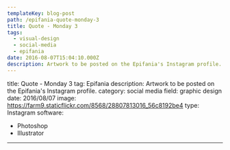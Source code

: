 ```yaml
---
templateKey: blog-post
path: /epifania-quote-monday-3
title: Quote - Monday 3
tags:
  - visual-design
  - social-media
  - epifania
date: 2016-08-07T15:04:10.000Z
description: Artwork to be posted on the Epifania's Instagram profile.
---
```


title: Quote - Monday 3
tag: Epifania
description: Artwork to be posted on the Epifania's Instagram profile.
category: social media
field: graphic design
date: 2016/08/07
image: https://farm9.staticflickr.com/8568/28807813016_56c8192be4
type: Instagram
software:
- Photoshop
- Illustrator
---
